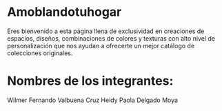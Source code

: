 # Amoblandotuhogar

Eres bienvenido a esta página llena de exclusividad en creaciones de espacios, diseños, combinaciones de colores y texturas con alto nivel de personalización que nos ayudan a ofrecerte un mejor catálogo de colecciones originales. 

# Nombres de los integrantes:

Wilmer Fernando Valbuena Cruz
Heidy Paola Delgado Moya
